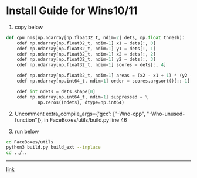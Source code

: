 # Install Guide for Wins10/11


1. copy below
```python
def cpu_nms(np.ndarray[np.float32_t, ndim=2] dets, np.float thresh):
    cdef np.ndarray[np.float32_t, ndim=1] x1 = dets[:, 0]
    cdef np.ndarray[np.float32_t, ndim=1] y1 = dets[:, 1]
    cdef np.ndarray[np.float32_t, ndim=1] x2 = dets[:, 2]
    cdef np.ndarray[np.float32_t, ndim=1] y2 = dets[:, 3]
    cdef np.ndarray[np.float32_t, ndim=1] scores = dets[:, 4]

    cdef np.ndarray[np.float32_t, ndim=1] areas = (x2 - x1 + 1) * (y2 - y1 + 1)
    cdef np.ndarray[np.int64_t, ndim=1] order = scores.argsort()[::-1]

    cdef int ndets = dets.shape[0]
    cdef np.ndarray[np.int64_t, ndim=1] suppressed = \
            np.zeros((ndets), dtype=np.int64)
```

2. Uncomment extra_compile_args={'gcc': ["-Wno-cpp", "-Wno-unused-function"]}, in FaceBoxes/utils/build.py line 46

3. run below

```bash
cd FaceBoxes/utils
python3 build.py build_ext --inplace
cd ../..
```

---

[link](https://github.com/cleardusk/3DDFA_V2/issues/12)